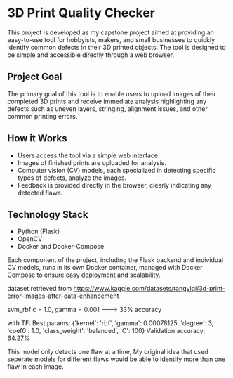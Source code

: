 # 3D Print Quality Checker

This project is developed as my capstone project aimed at providing an easy-to-use tool for hobbyists, makers, and small businesses to quickly identify common defects in their 3D printed objects. The tool is designed to be simple and accessible directly through a web browser.

## Project Goal
The primary goal of this tool is to enable users to upload images of their completed 3D prints and receive immediate analysis highlighting any defects such as uneven layers, stringing, alignment issues, and other common printing errors.

## How it Works
- Users access the tool via a simple web interface.
- Images of finished prints are uploaded for analysis.
- Computer vision (CV) models, each specialized in detecting specific types of defects, analyze the images.
- Feedback is provided directly in the browser, clearly indicating any detected flaws.

## Technology Stack
- Python (Flask)
- OpenCV
- Docker and Docker-Compose

Each component of the project, including the Flask backend and individual CV models, runs in its own Docker container, managed with Docker Compose to ensure easy deployment and scalability.


dataset retrieved from https://www.kaggle.com/datasets/tangyiqi/3d-print-error-images-after-data-enhancement


svm_rbf c = 1.0, gamma = 0.001 ---> 33% accuracy

with TF:
    Best params: {'kernel': 'rbf', 'gamma': 0.00078125, 'degree': 3, 'coef0': 1.0, 'class_weight': 'balanced', 'C': 100}
    Validation accuracy: 64.27%



This model only detects one flaw at a time, My original idea that used seperate models for different
flaws would be able to identify more than one flaw in each image. 
